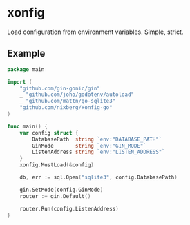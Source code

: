 # xonfig

Load configuration from environment variables. Simple, strict.

## Example

```Go
package main

import (
	"github.com/gin-gonic/gin"
	_ "github.com/joho/godotenv/autoload"
	_ "github.com/mattn/go-sqlite3"
	"github.com/nixberg/xonfig-go"
)

func main() {
	var config struct {
		DatabasePath  string `env:"DATABASE_PATH"`
		GinMode       string `env:"GIN_MODE"`
		ListenAddress string `env:"LISTEN_ADDRESS"`
	}
	xonfig.MustLoad(&config)

	db, err := sql.Open("sqlite3", config.DatabasePath)

	gin.SetMode(config.GinMode)
	router := gin.Default()

	router.Run(config.ListenAddress)
}
``` 
